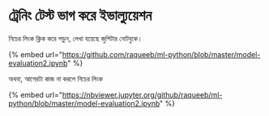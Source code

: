 # ট্রেনিং টেস্ট ভাগ করে ইভাল্যুয়েশন

নিচের লিংক ক্লিক করে পড়ুন, লেখা হয়েছে জুপিটার নোটবুকে।

{% embed url="https://github.com/raqueeb/ml-python/blob/master/model-evaluation2.ipynb" %}

অথবা, আগেরটা কাজ না করলে নিচের লিংক 

{% embed url="https://nbviewer.jupyter.org/github/raqueeb/ml-python/blob/master/model-evaluation2.ipynb" %}


